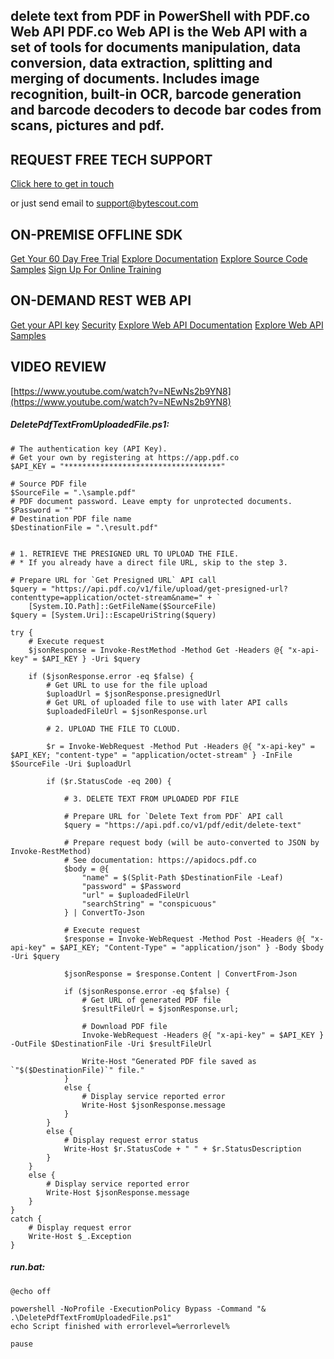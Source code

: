 ## delete text from PDF in PowerShell with PDF.co Web API PDF.co Web API is the Web API with a set of tools for documents manipulation, data conversion, data extraction, splitting and merging of documents. Includes image recognition, built-in OCR, barcode generation and barcode decoders to decode bar codes from scans, pictures and pdf.

## REQUEST FREE TECH SUPPORT

[Click here to get in touch](https://bytescout.zendesk.com/hc/en-us/requests/new?subject=PDF.co%20Web%20API%20Question)

or just send email to [support@bytescout.com](mailto:support@bytescout.com?subject=PDF.co%20Web%20API%20Question) 

## ON-PREMISE OFFLINE SDK 

[Get Your 60 Day Free Trial](https://bytescout.com/download/web-installer?utm_source=github-readme)
[Explore Documentation](https://bytescout.com/documentation/index.html?utm_source=github-readme)
[Explore Source Code Samples](https://github.com/bytescout/ByteScout-SDK-SourceCode/)
[Sign Up For Online Training](https://academy.bytescout.com/)


## ON-DEMAND REST WEB API

[Get your API key](https://app.pdf.co/signup?utm_source=github-readme)
[Security](https://pdf.co/security)
[Explore Web API Documentation](https://apidocs.pdf.co?utm_source=github-readme)
[Explore Web API Samples](https://github.com/bytescout/ByteScout-SDK-SourceCode/tree/master/PDF.co%20Web%20API)

## VIDEO REVIEW

[https://www.youtube.com/watch?v=NEwNs2b9YN8](https://www.youtube.com/watch?v=NEwNs2b9YN8)




<!-- code block begin -->

##### **DeletePdfTextFromUploadedFile.ps1:**
    
```
# The authentication key (API Key).
# Get your own by registering at https://app.pdf.co
$API_KEY = "***********************************"

# Source PDF file
$SourceFile = ".\sample.pdf"
# PDF document password. Leave empty for unprotected documents.
$Password = ""
# Destination PDF file name
$DestinationFile = ".\result.pdf"


# 1. RETRIEVE THE PRESIGNED URL TO UPLOAD THE FILE.
# * If you already have a direct file URL, skip to the step 3.

# Prepare URL for `Get Presigned URL` API call
$query = "https://api.pdf.co/v1/file/upload/get-presigned-url?contenttype=application/octet-stream&name=" + `
    [System.IO.Path]::GetFileName($SourceFile)
$query = [System.Uri]::EscapeUriString($query)

try {
    # Execute request
    $jsonResponse = Invoke-RestMethod -Method Get -Headers @{ "x-api-key" = $API_KEY } -Uri $query
    
    if ($jsonResponse.error -eq $false) {
        # Get URL to use for the file upload
        $uploadUrl = $jsonResponse.presignedUrl
        # Get URL of uploaded file to use with later API calls
        $uploadedFileUrl = $jsonResponse.url

        # 2. UPLOAD THE FILE TO CLOUD.

        $r = Invoke-WebRequest -Method Put -Headers @{ "x-api-key" = $API_KEY; "content-type" = "application/octet-stream" } -InFile $SourceFile -Uri $uploadUrl
        
        if ($r.StatusCode -eq 200) {
            
            # 3. DELETE TEXT FROM UPLOADED PDF FILE

            # Prepare URL for `Delete Text from PDF` API call
            $query = "https://api.pdf.co/v1/pdf/edit/delete-text"

            # Prepare request body (will be auto-converted to JSON by Invoke-RestMethod)
            # See documentation: https://apidocs.pdf.co
            $body = @{
                "name" = $(Split-Path $DestinationFile -Leaf)
                "password" = $Password
                "url" = $uploadedFileUrl
                "searchString" = "conspicuous"
            } | ConvertTo-Json
            
            # Execute request
            $response = Invoke-WebRequest -Method Post -Headers @{ "x-api-key" = $API_KEY; "Content-Type" = "application/json" } -Body $body -Uri $query
            
            $jsonResponse = $response.Content | ConvertFrom-Json
            
            if ($jsonResponse.error -eq $false) {
                # Get URL of generated PDF file
                $resultFileUrl = $jsonResponse.url;
                
                # Download PDF file
                Invoke-WebRequest -Headers @{ "x-api-key" = $API_KEY } -OutFile $DestinationFile -Uri $resultFileUrl

                Write-Host "Generated PDF file saved as `"$($DestinationFile)`" file."
            }
            else {
                # Display service reported error
                Write-Host $jsonResponse.message
            }
        }
        else {
            # Display request error status
            Write-Host $r.StatusCode + " " + $r.StatusDescription
        }
    }
    else {
        # Display service reported error
        Write-Host $jsonResponse.message
    }
}
catch {
    # Display request error
    Write-Host $_.Exception
}

```

<!-- code block end -->    

<!-- code block begin -->

##### **run.bat:**
    
```
@echo off

powershell -NoProfile -ExecutionPolicy Bypass -Command "& .\DeletePdfTextFromUploadedFile.ps1"
echo Script finished with errorlevel=%errorlevel%

pause
```

<!-- code block end -->